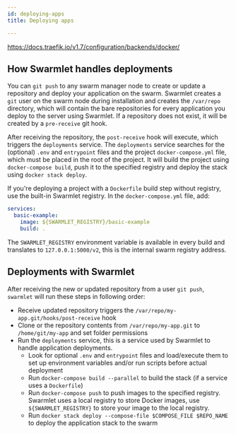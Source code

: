 ```yaml
---
id: deploying-apps
title: Deploying apps

---
```


https://docs.traefik.io/v1.7/configuration/backends/docker/

## How Swarmlet handles deployments
You can `git push` to any swarm manager node to create or update a repository and deploy your application on the swarm. Swarmlet creates a `git` user on the swarm node during installation and creates the `/var/repo` directory, which will contain the bare repositories for every application you deploy to the server using Swarmlet. If a repository does not exist, it will be created by a `pre-receive` git hook.  

After receiving the repository, the `post-receive` hook will execute, which triggers the `deployments` service. The `deployments` service searches for the (optional) `.env` and `entrypoint` files and the project `docker-compose.yml` file, which must be placed in the root of the project. It will build the project using `docker-compose build`, push it to the specified registry and deploy the stack using `docker stack deploy`.  

If you're deploying a project with a `Dockerfile` build step without registry, use the built-in Swarmlet registry. In the `docker-compose.yml` file, add:
```yml {3}
services:
  basic-example:
    image: ${SWARMLET_REGISTRY}/basic-example
    build: .
```
The `SWARMLET_REGISTRY` environment variable is available in every build and translates to `127.0.0.1:5000/v2`, this is the internal swarm registry address.

## Deployments with Swarmlet
After receiving the new or updated repository from a user `git push`, `swarmlet` will run these steps in following order:
- Receive updated repository triggers the `/var/repo/my-app.git/hooks/post-receive` hook
- Clone or the repository contents from `/var/repo/my-app.git` to `/home/git/my-app` and set folder permissions
- Run the `deployments` service, this is a service used by Swarmlet to handle application deployments.
  - Look for optional `.env` and `entrypoint` files and load/execute them to set up environment variables and/or run scripts before actual deployment
  - Run `docker-compose build --parallel` to build the stack (if a service uses a `Dockerfile`)
  - Run `docker-compose push` to push images to the specified registry. Swarmlet uses a local registry to store Docker images, use `${SWARMLET_REGISTRY}` to store your image to the local registry.
  - Run `docker stack deploy --compose-file $COMPOSE_FILE $REPO_NAME` to deploy the application stack to the swarm
